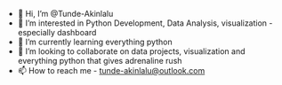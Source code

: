 - 👋 Hi, I’m @Tunde-Akinlalu
- 👀 I’m interested in Python Development, Data Analysis, visualization - especially dashboard
- 🌱 I’m currently learning everything python  
- 💞️ I’m looking to collaborate on data projects, visualization and everything python that gives adrenaline rush
- 📫 How to reach me - tunde-akinlalu@outlook.com

<!---
Tunde-Akinlalu/Tunde-Akinlalu is a ✨ special ✨ repository because its `README.md` (this file) appears on your GitHub profile.
You can click the Preview link to take a look at your changes.
--->
